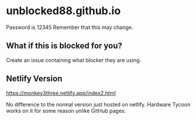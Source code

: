 # unblocked88.github.io
Password is 12345
Remember that this may change.
## What if this is blocked for you?

Create an issue containing what blocker they are using.


## Netlify Version
https://monkey3three.netlify.app/index2.html

No difference to the normal version just hosted on netlify. Hardware Tycoon works on it for some reason unlike GitHub pages.
